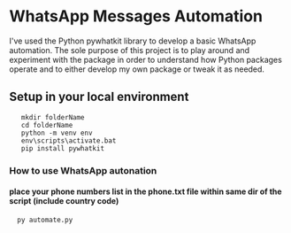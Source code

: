 # WhatsApp Messages Automation
I've used the Python pywhatkit library to develop a basic WhatsApp automation. The sole purpose of this project is to play around and experiment with the package in order to understand how Python packages operate and to either develop my own package or tweak it as needed.

## Setup in your local environment
```
   mkdir folderName
   cd folderName
   python -m venv env
   env\scripts\activate.bat
   pip install pywhatkit
```

### How to use WhatsApp autonation
#### place your phone numbers list in the phone.txt file within same dir of the script (include country code)
```
  py automate.py
```
